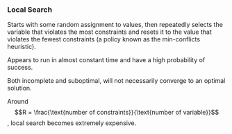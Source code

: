 ### Local Search

Starts with some random assignment to values, then repeatedly selects the variable that violates the most constraints and resets it to the value that violates the fewest constraints (a policy known as the min-conflicts heuristic).

Appears to run in almost constant time and have a high probability of success.

Both incomplete and suboptimal, will not necessarily converge to an optimal solution.

Around $$R = \frac{\text{number of constraints}}{\text{number of variable}}$$, local search becomes extremely expensive.